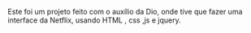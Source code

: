 Este foi um projeto feito com o auxílio da Dio, onde tive que fazer uma interface da Netflix, usando HTML , css ,js e jquery.
